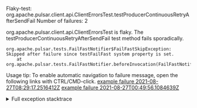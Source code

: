         
Flaky-test: org.apache.pulsar.client.api.ClientErrorsTest.testProducerContinuousRetryAfterSendFail
Number of failures: 2

org.apache.pulsar.client.api.ClientErrorsTest is flaky. The testProducerContinuousRetryAfterSendFail test method fails sporadically.

```
org.apache.pulsar.tests.FailFastNotifier$FailFastSkipException: Skipped after failure since testFailFast system property is set.
	at org.apache.pulsar.tests.FailFastNotifier.beforeInvocation(FailFastNotifier.java:88)

```

Usage tip: To enable automatic navigation to failure message, open the following links with CTRL/CMD-click.
[example failure 2021-08-27T08:29:17.2516412Z](https://github.com/apache/pulsar/runs/3441181143?check_suite_focus=true#step:9:1332)
[example failure 2021-08-27T00:49:56.1084639Z](https://github.com/apache/pulsar/runs/3438608157?check_suite_focus=true#step:9:1328)


<details>
<summary>Full exception stacktrace</summary>
<code><pre>
org.apache.pulsar.tests.FailFastNotifier$FailFastSkipException: Skipped after failure since testFailFast system property is set.
	at org.apache.pulsar.tests.FailFastNotifier.beforeInvocation(FailFastNotifier.java:88)

</pre></code>
</details>

